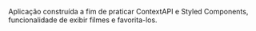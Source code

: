 Aplicação construída a fim de praticar ContextAPI e Styled Components, funcionalidade de exibir filmes e favorita-los.
